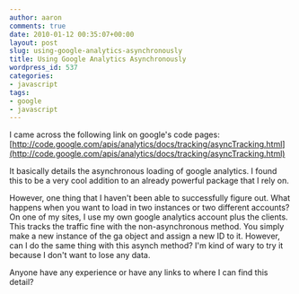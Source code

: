 ```yaml
---
author: aaron
comments: true
date: 2010-01-12 00:35:07+00:00
layout: post
slug: using-google-analytics-asynchronously
title: Using Google Analytics Asynchronously
wordpress_id: 537
categories:
- javascript
tags:
- google
- javascript
---
```


I came across the following link on google's code pages:
[http://code.google.com/apis/analytics/docs/tracking/asyncTracking.html](http://code.google.com/apis/analytics/docs/tracking/asyncTracking.html)

It basically details the asynchronous loading of google analytics.  I found this to be a very cool addition to an already powerful package that I rely on.

However, one thing that I haven't been able to successfully figure out.  What happens when you want to load in two instances or two different accounts?  On one of my sites, I use my own google analytics account plus the clients.  This tracks the traffic fine with the non-asynchronous method.  You simply make a new instance of the ga object and assign a new ID to it.  However, can I do the same thing with this asynch method?  I'm kind of wary to try it because I don't want to lose any data.

Anyone have any experience or have any links to where I can find this detail?
